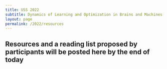 ```yaml
---
title: USS 2022
subtitle: Dynamics of Learning and Optimization in Brains and Machines
layout: page
permalink: /2022/resources
---
```


## Resources and a reading list proposed by participants will be posted here by the end of today
